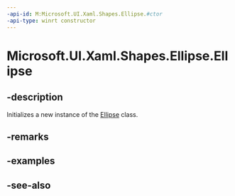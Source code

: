 ```yaml
---
-api-id: M:Microsoft.UI.Xaml.Shapes.Ellipse.#ctor
-api-type: winrt constructor
---
```


<!-- Method syntax
public Ellipse()
-->

# Microsoft.UI.Xaml.Shapes.Ellipse.Ellipse

## -description
Initializes a new instance of the [Ellipse](ellipse.md) class.

## -remarks

## -examples

## -see-also
